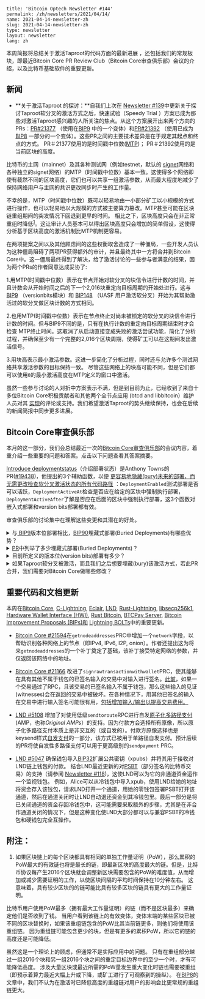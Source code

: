 ```
title: 'Bitcoin Optech Newsletter #144'
permalink: /zh/newsletters/2021/04/14/
name: 2021-04-14-newsletter-zh 
slug: 2021-04-14-newsletter-zh 
type: newsletter
layout: newsletter
lang: zh
```

本周简报将总结关于激活Taproot的代码方面的最新进展 ，还包括我们的常规板块，即最近Bitcoin Core PR Review Club（Bitcoin Core审查俱乐部）会议的介绍，以及比特币基础软件的重要更新。



## 新闻

- **关于激活Taproot 的探讨：**自我们上次在 [Newsletter #139](https://bitcoinops.org/en/newsletters/2021/03/10/#taproot-activation-discussion)中更新关于探讨Taproot软分叉的激活方式之后，快速试验（Speedy Trial ）方案已成为那些对激活Taproot感兴趣的人所关注的焦点。从这个方案展开出来两个方向的PRs：[PR#21377](https://github.com/bitcoin/bitcoin/issues/21377) （使用在[BIP9](https://github.com/bitcoin/bips/blob/master/bip-0009.mediawiki) 中的一个变体）和[PR#21392](https://github.com/bitcoin/bitcoin/issues/21392) （使用已成为[BIP8](https://github.com/bitcoin/bips/blob/master/bip-0008.mediawiki) 一部分的一个变体）。这些PR之间的主要技术差异是在于规定其起点和终点的方式。 PR＃21377使用的是时间戳中位数([MTP](https://bitcoin.stackexchange.com/a/67622/21052))； PR＃21392使用的是当前区块的高度。

比特币的主网（mainnet）及其各种测试网（例如testnet，默认的 [signet](https://bitcoinops.org/en/topics/signet/)网络和各种独立的signet网络）的MTP（时间戳中位数）基本一致。这使得多个网络即使有截然不同的区块高度，它们也可以共享一组激活参数，从而最大程度地减少了保持网络用户与主网的共识更改同步时产生的工作量。

不幸的是，MTP（时间戳中位数）既可以轻易地由一小部分矿工以小规模的方式进行操作，也可以轻易地以大规模的方式被主要算力篡改。MTP甚至可能在区块链重组期间的突发情况下回退到更早的时间。 相比之下，区块高度只会在非正常重组时降低<sup>[1](https://bitcoinops.org/en/newsletters/2021/04/14/#fn:height-decreasing)</sup>。这让审计人员基本可以得出区块高度只会增加的简单假设，这使得分析基于区块高度的激活机制比MTP机制更容易。

在两项提案之间以及其他顾虑间的这些权衡取舍造成了一种僵局，一些开发人员认为这种僵局阻碍了两项PR获得额外的审计，并且最终其中一方将合并到Bitcoin Core中。这一僵局最终得到了解决，给了激活讨论的一些参与者满意的结果，因为两个PRs的作者同意达成妥协了:

1.用MTP(时间戳中位数）表示在节点开始对软分叉的块信令进行计数的时间，并且计数会从开始时间之后的下一个2,016块重定向目标周期的开始处进行。这与[BIP9](https://github.com/bitcoin/bips/blob/master/bip-0009.mediawiki) （versionbits模块）和 [BIP148](https://github.com/bitcoin/bips/blob/master/bip-0148.mediawiki) （UASF 用户激活软分叉）开始为其帮助激活过的软分叉做区块计数的方式相同。

2.也用MTP(时间戳中位数）表示在节点终止对尚未被锁定的软分叉的块信令进行计数的时间。但与BIP9不同的是，只有在执行计数的重定向目标周期结束时才会检查 MTP终止时间。这取消了从启动直接变成失败的激活尝试功能，简化了分析过程，并确保至少有一个完整的2,016个区块周期，使得矿工可以在这期间发出激活信号。

3.用块高表示最小激活参数。这进一步简化了分析过程，同时还与允许多个测试网络共享激活参数的目标保持一致。 尽管这些网络上的块高可能不同，但是它们都可以使用`0`的最小激活高度在MTP定义的窗口中激活。

虽然一些参与讨论的人对折中方案表示不满，但是到目前为止，已经收到了来自十多位Bitcoin Core积极贡献者和其他两个全节点应用 (btcd and libbitcoin）维护人员对其 [实现](https://github.com/bitcoin/bitcoin/issues/21377)的评论或支持。我们希望激活Taproot的势头继续保持，也会在后续的新闻简报中同步更多进展。



## Bitcoin Core审查俱乐部

本月的这一部分，我们会总结最近一次的[Bitcoin Core审查俱乐部](https://bitcoincore.reviews/)的会议内容，着重介绍一些重要的问题和答案。点击以下问题查看其答案摘要。

[Introduce deploymentstatus](https://bitcoincore.reviews/19438)（介绍部署状态）是Anthony Towns的PR([#19438](https://github.com/bitcoin/bitcoin/issues/19438))，他提出的3个辅助函数，以便 [更容易地隐藏(bury)未来的部署，而无需更改检查软分叉激活状态的所有代码路径](https://github.com/bitcoin/bitcoin/pull/11398#issuecomment-335599326) ：`DeploymentEnabled`测试部署是否可以活跃，`DeploymentActiveAt`检查是否应在给定的区块中强制执行部署，`DeploymentActiveAfter`了解是否应在后面的区块中强制执行部署，这3个函数对嵌入式部署和version bits部署都有效。

审查俱乐部的讨论集中在理解这些变更和其潜在的好处。

<details >
<summary>与<a href='https://github.com/bitcoin/bips/blob/master/bip-0090.mediawiki'> BIP9</a>版本位部署相比，<a href='https://github.com/bitcoin/bips/blob/master/bip-0090.mediawiki'>BIP90</a>埋藏式部署(Buried Deployments)有哪些优势？</summary>
埋藏式部署(Buried Deployments)通过用简单的块高检查代替控制执行的测试来简化部署的逻辑，从而减小与部署这些共识更改相关的技术负担。 
</details>

<details >
<summary><a href='https://github.com/bitcoin/bitcoin/issues/19438'>PR</a>中列举了多少埋藏式部署(Buried Deployments)？</summary>
  5个，分别是coinbase里的块高，CLTV (<code>CHECKLOCKTIMEVERIFY</code>)，严格的DER签名，CSV (<code>OP_CHECKSEQUENCEVERIFY</code>)，以及segwit.PR在<a href='https://github.com/bitcoin/bitcoin/blob/e72e062e/src/consensus/params.h#L14-L22'>src/consensus/params.h#L14-22</a>中提出的这些都被列在<code>BuriedDeployment</code>枚举器中。可以说中本聪时代的软分叉被嵌入了。
</details>

<details>
  <summary>目前所定义的版本位(version bits)部署有多少？
  </summary>
  2个:testdummy 和schnorr/taproot (BIPs 340-342), 列举在<a href='https://github.com/bitcoin/bitcoin/blob/e72e062e/src/consensus/params.h#L25-L31'>src/consensus/params.h#L25-31</a>中的代码库。
</details>

<details>
  <summary>如果Taproot软分叉被激活，而且我们之后想要埋藏(bury)该激活方式，若此PR合并，我们需要对Bitcoin Core做哪些修改？
 </summary>
  与当前代码相比，主要更改将大大简化：将<code>DEPLOYMENT_TAPROOT</code>行从<code>DeploymentPos</code>枚举器移动到<code>BuriedDeployment</code>。 最重要的是，<a href='https://bitcoincore.reviews/19438#l-230'>无需更改验证逻辑</a>。
</details>



## 重要代码和文档更新

 本周在[Bitcoin Core](https://github.com/bitcoin/bitcoin), [C-Lightning](https://github.com/ElementsProject/lightning), [Eclair](https://github.com/ACINQ/eclair), [LND](https://github.com/lightningnetwork/lnd/), [Rust-Lightning](https://github.com/rust-bitcoin/rust-lightning), [libsecp256k1](https://github.com/bitcoin-core/secp256k1), [Hardware Wallet Interface (HWI)](https://github.com/bitcoin-core/HWI), [Rust Bitcoin](https://github.com/rust-bitcoin/rust-bitcoin), [BTCPay Server](https://github.com/btcpayserver/btcpayserver/), [Bitcoin Improvement Proposals (BIPs)和](https://github.com/bitcoin/bips/) [Lightning BOLTs](https://github.com/lightningnetwork/lightning-rfc/)中的重要更新。

-  [Bitcoin Core #21594](https://github.com/bitcoin/bitcoin/issues/21594)在`getnodeaddresses`PRC中增加一个`network`字段，以帮助识别各种网络上的节点（即IPv4, IPv6, I2P, onion）。作者还提出这为将来`getnodeaddresses`的一个补丁奠定了基础，该补丁接受特定网络的参数，并仅返回该网络中的地址。

- [Bitcoin Core #21166](https://github.com/bitcoin/bitcoin/issues/21166) 改进了`signrawtransactionwithwallet`PRC，使其能够在具有其他不属于钱包的已签名输入的交易中对输入进行签名。[此前](https://github.com/bitcoin/bitcoin/issues/21151)，如果一个交易通过了RPC，且该交易的已签名输入不属于钱包，那么这些输入的见证(witnesses)会在返回的交易中被破坏。在各种情况下，用其他已签名的输入在交易中进行输入签名可能很有用，[包括增加输入/输出以提高交易费用。](https://github.com/bitcoin/bitcoin/issues/21151)
- [LND #5108](https://github.com/lightningnetwork/lnd/issues/5108) 增加了对使用低级`sendtoroute`RPC进行自发[原子化多路径支付](https://bitcoinops.org/en/topics/multipath-payments/)(AMP，也称*Original AMPs*）的支持。因为付款方会选择所有原像，所以原子化多路径支付本质上是非交互的（或自发的）。付款方原像选择也是keysend样式[自发支付](https://bitcoinops.org/en/topics/spontaneous-payments/)的一部分，该方式已被用于单路径自发支付。预计后续的PR将使自发性多路径支付可以用于更高级别的`sendpayment` PRC。
- [LND #5047](https://github.com/lightningnetwork/lnd/issues/5047) 确保钱包导入[BIP32](https://github.com/bitcoin/bips/blob/master/bip-0032.mediawiki)扩展公共密钥（xpubs）并将其用于接收对LND链上钱包的付款。 结合LND最近更新的对[PSBT](https://bitcoinops.org/en/topics/psbt/)（部分签名的比特币交易）的支持（请参阅 [Newsletter #118](https://bitcoinops.org/en/newsletters/2020/10/07/#lnd-4389))，这使LND可以为它的非通道资金运作一个监视钱包。 例如，Alice可以从冷钱包中导入xpub，使用LND给她的地址将资金存入该钱包，请求LND打开一个通道，用她的零钱包签署PSBT打开该通道，然后在通道关闭时让LND自动退还资金到其冷钱包里。最后一部分是将已关闭通道的资金存回冷钱包中，这可能需要采取额外的步骤，尤其是在非合作通道关闭的情况下，但是这种变化使LND大部分都可以与兼容PSBT的冷钱包和硬钱包完全互操作。



## 附注：

1. 如果区块链上的每个区块都具有相同的单独工作量证明（PoW），那么累积的PoW最大的有效链也将是最长的链，即最新区块的高度最大的链。但是，比特币协议每产生2016个区块就会调整新区块需要包含的PoW的难度值，从而增加或减少需要证明的工作，以使区块间隔的平均时间保持在10分钟左右。 这意味着，具有较少区块的的链可能比具有较多区块的链具有更大的工作量证明。

比特币用户使用PoW最多（拥有最大工作量证明）的链（而不是区块最多）来确定他们是否收到了钱。 当用户看到该链上的有效变体，变体末端的某些区块已被不同的区块替换时，如果该重组链包含的PoW比其当前链更多，则他们将使用该重组链。 因为重组链可能包含更少的块，但是有更多的累积PoW，所以它的链的高度还是可能降低。

虽然这是一个理论上的顾虑，但通常不是实际应用中的问题。 只有在重组部分越过一组2016个块和另一组2016个块之间的重定目标边界中的至少一个时，才有可能降低高度。 涉及大量区块或最近所需的PoW量发生重大变化时链也需要被重组（即预示着算力最近大幅上升或下降，或矿工进行了可观察到的操纵）。 在[BIP8](https://github.com/bitcoin/bips/blob/master/bip-0008.mediawiki)的文章中，我们不认为在激活时已降低高度的重组链对用户的影响会比更常规的重组链更大。

